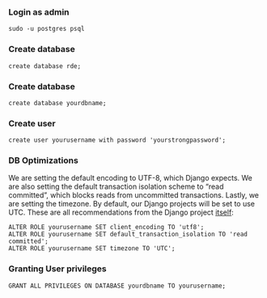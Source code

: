 ### Login as admin

```
sudo -u postgres psql
```

### Create database
```
create database rde;
```
### Create database
```
create database yourdbname;
```
### Create user
```
create user yourusername with password 'yourstrongpassword';
```

### DB Optimizations
We are setting the default encoding to UTF-8, which Django expects. We are also setting the default transaction isolation scheme to “read committed”, which blocks reads from uncommitted transactions. Lastly, we are setting the timezone. By default, our Django projects will be set to use UTC. These are all recommendations from the Django project [itself]('https://docs.djangoproject.com/en/1.9/ref/databases/#optimizing-postgresql-s-configuration'):

```
ALTER ROLE yourusername SET client_encoding TO 'utf8';
ALTER ROLE yourusername SET default_transaction_isolation TO 'read committed';
ALTER ROLE yourusername SET timezone TO 'UTC';

```

### Granting User privileges

```
GRANT ALL PRIVILEGES ON DATABASE yourdbname TO yourusername;
```